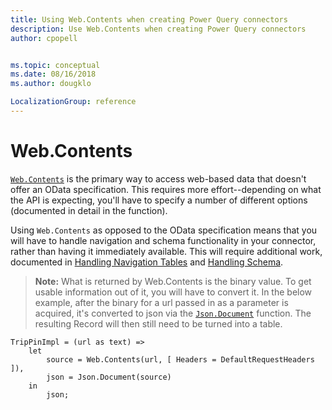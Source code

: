 ```yaml
---
title: Using Web.Contents when creating Power Query connectors
description: Use Web.Contents when creating Power Query connectors
author: cpopell


ms.topic: conceptual
ms.date: 08/16/2018
ms.author: dougklo

LocalizationGroup: reference
---
```


# Web.Contents
[`Web.Contents`](/powerquery-m/web-contents) is the primary way to access web-based data that doesn't offer an OData specification. This requires more effort--depending on what the API is expecting, you'll have to specify a number of different options (documented in detail in the function).

Using `Web.Contents` as opposed to the OData specification means that you will have to handle navigation and schema functionality in your connector, rather than having it immediately available. This will require additional work, documented in [Handling Navigation Tables](HandlingNavigationTables.md) and [Handling Schema](HandlingSchema.md).

>**Note:** What is returned by Web.Contents is the binary value. To get usable information out of it, you will have to convert it. In the below example, after the binary for a url passed in as a parameter is acquired, it's converted to json via the [`Json.Document`](/powerquery-m/json-document) function. The resulting Record will then still need to be turned into a table.
```
TripPinImpl = (url as text) =>
    let
        source = Web.Contents(url, [ Headers = DefaultRequestHeaders ]),
        json = Json.Document(source)
    in
        json;
```
